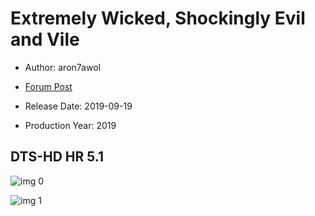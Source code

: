 # Extremely Wicked, Shockingly Evil and Vile

* Author: aron7awol

* [Forum Post](https://www.avsforum.com/threads/bass-eq-for-filtered-movies.2995212/post-59411078)

* Release Date: 2019-09-19
* Production Year: 2019

## DTS-HD HR 5.1

![img 0](https://i.imgur.com/nDYDtgK.jpg)

![img 1](https://i.imgur.com/gnOBwqk.png)

